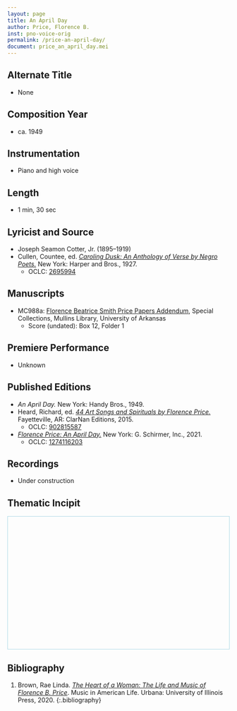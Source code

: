 ```yaml
---
layout: page
title: An April Day
author: Price, Florence B.
inst: pno-voice-orig
permalink: /price-an-april-day/
document: price_an_april_day.mei
---
```


## Alternate Title
- None

## Composition Year
- ca. 1949

## Instrumentation
- Piano and high voice

## Length
- 1 min, 30 sec

## Lyricist and Source
- Joseph Seamon Cotter, Jr. (1895&ndash;1919)
- Cullen, Countee, ed. <a href="https://www.google.com/books/edition/Caroling_Dusk/TFAGAQAAIAAJ" target="_blank">*Caroling Dusk: An Anthology of Verse by Negro Poets.*</a> New York: Harper and Bros., 1927.
    * OCLC: <a href="https://www.worldcat.org/title/2695994" target="_blank">2695994</a>

## Manuscripts
- MC988a: <a href="https://uark.as.atlas-sys.com/repositories/2/resources/1522" target="_blank">Florence Beatrice Smith Price Papers Addendum</a>, Special Collections, Mullins Library, University of Arkansas
    * Score (undated): Box 12, Folder 1

## Premiere Performance
- Unknown

## Published Editions
- *An April Day.* New York: Handy Bros., 1949.
- Heard, Richard, ed. <a href="https://www.classicalvocalrep.com/products/44-Art-Songs-and-Spirituals-by-Florence-B-Price-for-Medium-High-Voice-and-Piano-Richard-Heard-205398.html" target="_blank">*44 Art Songs and Spirituals by Florence Price.*</a> Fayetteville, AR: ClarNan Editions, 2015.
    * OCLC: <a href="https://www.worldcat.org/title/902815587" target="_blank">902815587</a>
- <a href="https://classicalondemand.com/price-an-april-day.html" target="_blank">*Florence Price: An April Day.*</a> New York: G. Schirmer, Inc., 2021.
    * OCLC: <a href="https://www.worldcat.org/title/1274116203" target="_blank">1274116203</a>

## Recordings
- Under construction

## Thematic Incipit
<div>
  <div id="app" class="panel" style="border: 1px solid lightblue; min-height: 300px;"></div>
</div>

<script type="module">
  import 'https://www.verovio.org/javascript/app/verovio-app.js';

  const options = {
      defaultView: 'responsive', // default is 'responsive', alternative is 'document'
      defaultZoom: 3, // 0-7, default is 4
      enableResponsive: true, // default is true
      enableDocument: true, // default is true
  }

  // Create the app - here with an empty option object
  const app = new Verovio.App(document.getElementById("app"), options);

  // Load a file (MEI or MusicXML)
  fetch("{{site.baseurl}}/assets/mei/{{page.document}}")
      .then(function(response) {
          return response.text();
      })
      .then(function(text) {
          app.loadData(text);
      });

</script>

## Bibliography
1. Brown, Rae Linda. <a href="https://www.worldcat.org/title/1122800180" target="_blank">*The Heart of a Woman: The Life and Music of Florence B. Price*</a>. Music in American Life. Urbana: University of Illinois Press, 2020.
{:.bibliography}